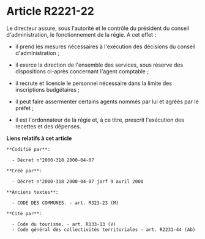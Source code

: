 # Article R2221-22

Le directeur assure, sous l'autorité et le contrôle du président du conseil d'administration, le fonctionnement de la régie.
A cet effet :

- il prend les mesures nécessaires à l'exécution des décisions du conseil d'administration ;

- il exerce la direction de l'ensemble des services, sous réserve des dispositions ci-après concernant l'agent comptable ;

- il recrute et licencie le personnel nécessaire dans la limite des inscriptions budgétaires ;

- il peut faire assermenter certains agents nommés par lui et agréés par le préfet ;

- il est l'ordonnateur de la régie et, à ce titre, prescrit l'exécution des recettes et des dépenses.

**Liens relatifs à cet article**

	**Codifié par**:

	  - Décret n°2000-318 2000-04-07

	**Créé par**:

	  - Décret n°2000-318 2000-04-07 jorf 9 avril 2000

	**Anciens textes**:

	  - CODE DES COMMUNES. - art. R323-23 (M)

	**Cité par**:

	  - Code du tourisme. - art. R133-13 (V)
	  - Code général des collectivités territoriales - art. R2231-44 (Ab)
